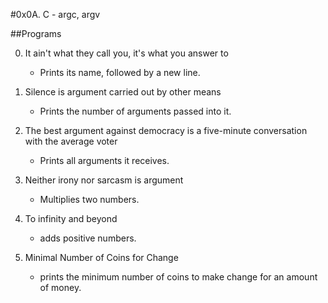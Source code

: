 #0x0A. C - argc, argv

##Programs

0. It ain't what they call you, it's what you answer to
	* Prints its name, followed by a new line.

1. Silence is argument carried out by other means
	* Prints the number of arguments passed into it.

2. The best argument against democracy is a five-minute conversation with the average voter
	* Prints all arguments it receives.

3. Neither irony nor sarcasm is argument
	* Multiplies two numbers.

4. To infinity and beyond
	* adds positive numbers.

5. Minimal Number of Coins for Change
	* prints the minimum number of coins to make change for an amount of money.

